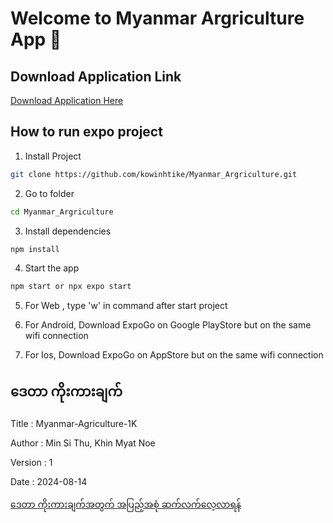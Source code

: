 
# Welcome to Myanmar Argriculture App 👋

## Download Application Link
[Download Application Here](https://expo.dev/artifacts/eas/kki5uia7eM694pCXkm7d8Q.apk)

## How to run expo project

1. Install Project
```bash
git clone https://github.com/kowinhtike/Myanmar_Argriculture.git
```

2. Go to folder
```bash
cd Myanmar_Argriculture
```

3. Install dependencies
```bash
npm install
```

4. Start the app
```bash
npm start or npx expo start
```

5. For Web , type 'w' in command after start project

6. For Android, Download ExpoGo on Google PlayStore but on the same wifi connection

7. For Ios, Download ExpoGo on AppStore but on the same wifi connection

## ဒေတာ ကိုးကားချက် 
Title : Myanmar-Agriculture-1K 

Author : Min Si Thu, Khin Myat Noe

Version : 1

Date : 2024-08-14

[ဒေတာ ကိုးကားချက်အတွက် အပြည့်အစုံ ဆက်လက်လေ့လာရန်](https://github.com/MinSiThu/Myanmar-Agriculture-1K)
